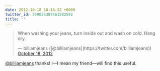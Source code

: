 ```yaml
---
date: 2012-10-18 18:16:32 +0000
twitter_id: 259055387561582592
title: ''
---
```


<blockquote class="twitter-tweet"><p lang="en" dir="ltr">When washing your jeans, turn inside out and wash on cold. Hang dry.</p>&mdash; billiamjeans ([@billiamjeans](https://twitter.com/billiamjeans)) <a href="https://twitter.com/billiamjeans/status/258954410284158977?ref_src=twsrc%5Etfw">October 18, 2012</a></blockquote>
<script async src="https://platform.twitter.com/widgets.js" charset="utf-8"></script>

[@billiamjeans](https://twitter.com/billiamjeans) thanks! I—I mean my friend—will find this useful.
